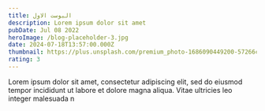 ```yaml
---
title: البوست الاول
description: Lorem ipsum dolor sit amet
pubDate: Jul 08 2022
heroImage: /blog-placeholder-3.jpg
date: 2024-07-18T13:57:00.000Z
thumbnail: https://plus.unsplash.com/premium_photo-1686090449200-57266c6623a6?q=80&w=2070&auto=format&fit=crop&ixlib=rb-4.0.3&ixid=M3wxMjA3fDB8MHxwaG90by1wYWdlfHx8fGVufDB8fHx8fA%3D%3D
rating: 3
---
```

Lorem ipsum dolor sit amet, consectetur adipiscing elit, sed do eiusmod tempor incididunt ut labore et dolore magna aliqua. Vitae ultricies leo integer malesuada n
